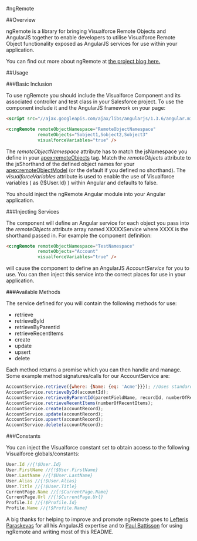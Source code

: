 #ngRemote

##Overview

ngRemote is a library for bringing Visualforce Remote Objects and AngularJS together to enable developers to utilise Visualforce Remote Object functionality exposed as AngularJS services for use within your application.

You can find out more about ngRemote at [the project blog here.](https://medium.com/angularjs-visualforce-remoteobjects-joined)

##Usage

###Basic Inclusion

To use ngRemote you should include the Visualforce Component and its associated controller and test class in your Salesforce project. To use the component include it and the AngularJS framework on your page:

```HTML
<script src="//ajax.googleapis.com/ajax/libs/angularjs/1.3.6/angular.min.js"></script>

<c:ngRemote remoteObjectNamespace="RemoteObjectNamespace" 
            remoteObjects="Sobject1,Sobject2,Sobject3" 
            visualforceVariables="true" />
```

The *remoteObjectNamespace* attribute has to match the jsNamespace you define in your <apex:remoteObjects> tag. Match the *remoteObjects* attribute to the jsShorthand of the defined object names for your <apex:remoteObjectModel> (or the default if you defined no shorthand). The *visualforceVariables* attribute is used to enable the use of Visualforce variables ( as {!$User.Id} ) within Angular and defaults to false.

You should inject the ngRemote Angular module into your Angular application.

###Injecting Services

The component will define an Angular service for each object you pass into the *remoteObjects* attribute array named XXXXXService where XXXX is the shorthand passed in. For example the component definition:

```HTML
<c:ngRemote remoteObjectNamespace="TestNamespace" 
            remoteObjects="Account" 
            visualforceVariables="true" />
```
will cause the component to define an AngularJS *AccountService* for you to use. You can then inject this service into the correct places for use in your application.

###Available Methods

The service defined for you will contain the following methods for use:
- retrieve
- retrieveById
- retrieveByParentId
- retrieveRecentItems
- create
- update
- upsert
- delete

Each method returns a promise which you can then handle and manage. Some example method signatures/calls for our AccountService are:

```javascript
AccountService.retrieve({where: {Name: {eq: 'Acme'}}}); //Uses standard VF Remote Objects JSON filters
AccountService.retrieveById(accountId);
AccountService.retrieveByParentId(parentFieldName, recordId, numberOfRecords);
AccountService.retrieveRecentItems(numberOfRecentItems);
AccountService.create(accountRecord);
AccountService.update(accountRecord);
AccountService.upsert(accountRecord);
AccountService.delete(accountRecord);
```

###Constants

You can inject the Visualforce constant set to obtain access to the following Visualforce globals/constants:

```javascript
User.Id //{!$User.Id}
User.FirstName //{!$User.FirstName}
User.LastName //{!$User.LastName}
User.Alias //{!$User.Alias}
User.Title //{!$User.Title}
CurrentPage.Name //{!$CurrentPage.Name}
CurrentPage.Url //{!$CurrentPage.Url}
Profile.Id //{!$Profile.Id}
Profile.Name //{!$Profile.Name}
```

A big thanks for helping to improve and promote ngRemote goes to [Lefteris Paraskevas](https://github.com/lefos987) for all his AngularJS expertise and to [Paul Battisson](https://github.com/pbattisson) for using ngRemote and writing most of this README.
